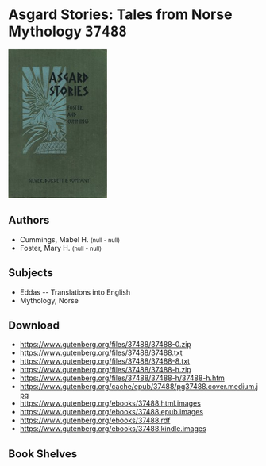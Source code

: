# Asgard Stories: Tales from Norse Mythology <kbd>37488</kbd>

![](./cover.medium.jpg "")

## Authors


 - Cummings, Mabel H. <small>(null - null)</small>
 - Foster, Mary H. <small>(null - null)</small>

## Subjects


 - Eddas -- Translations into English
 - Mythology, Norse

## Download


 - https://www.gutenberg.org/files/37488/37488-0.zip
 - https://www.gutenberg.org/files/37488/37488.txt
 - https://www.gutenberg.org/files/37488/37488-8.txt
 - https://www.gutenberg.org/files/37488/37488-h.zip
 - https://www.gutenberg.org/files/37488/37488-h/37488-h.htm
 - https://www.gutenberg.org/cache/epub/37488/pg37488.cover.medium.jpg
 - https://www.gutenberg.org/ebooks/37488.html.images
 - https://www.gutenberg.org/ebooks/37488.epub.images
 - https://www.gutenberg.org/ebooks/37488.rdf
 - https://www.gutenberg.org/ebooks/37488.kindle.images

## Book Shelves


